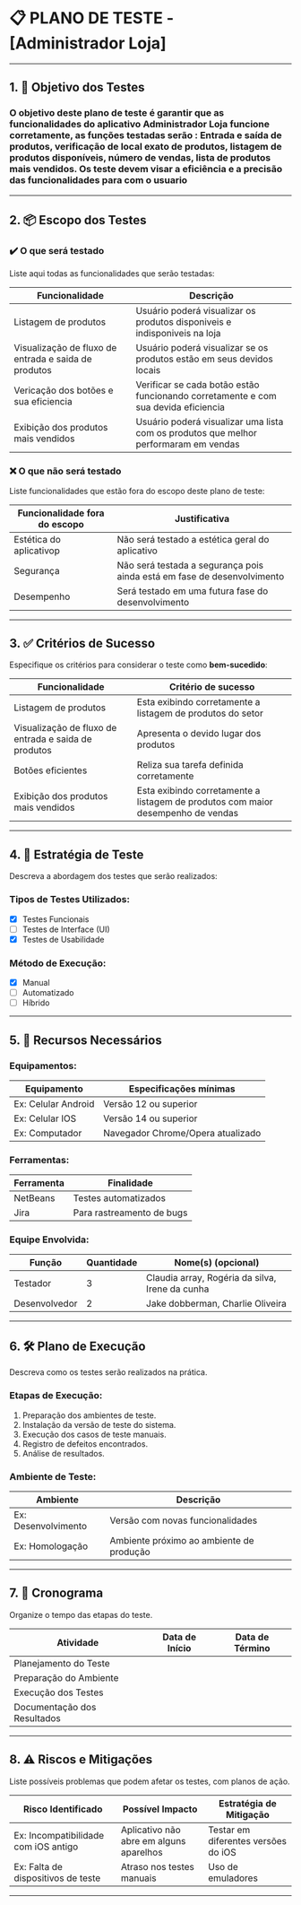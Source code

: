 # 📋 PLANO DE TESTE - [Administrador Loja]

---

## 1. 🎯 Objetivo dos Testes

### O objetivo deste plano de teste é garantir que as funcionalidades do aplicativo Administrador Loja funcione corretamente, as funções testadas serão : Entrada e saída de produtos, verificação de local exato de produtos, listagem de produtos disponíveis, número de vendas, lista de produtos mais vendidos. Os teste devem visar a eficiência e a precisão das funcionalidades para com o usuario 
---

## 2. 📦 Escopo dos Testes

### ✔️ O que será testado

Liste aqui todas as funcionalidades que serão testadas:

| Funcionalidade               | Descrição                                        |
|-----------------------------|--------------------------------------------------|
| Listagem de produtos        | Usuário poderá visualizar os produtos disponiveis e indisponiveis na loja             |
| Visualização de fluxo de entrada e saida de produtos           | Usuário poderá visualizar se os produtos estão em seus devidos locais        |
|Vericação dos botões e sua eficiencia    | Verificar se cada botão estão funcionando corretamente e com sua devida eficiencia  |
| Exibição dos produtos mais vendidos        | Usuário poderá visualizar uma lista com os produtos que melhor performaram em vendas             |

### ❌ O que **não** será testado

Liste funcionalidades que estão fora do escopo deste plano de teste:

| Funcionalidade fora do escopo  | Justificativa                            |
|-------------------------------|-------------------------------------------|
| Estética do aplicativop                  | Não será testado a estética geral do aplicativo          |
| Segurança            | Não será testada a segurança pois ainda está em fase de desenvolvimento   |
| Desempenho                  | Será testado em uma futura fase do desenvolvimento         |


---

## 3. ✅ Critérios de Sucesso

Especifique os critérios para considerar o teste como **bem-sucedido**:

| Funcionalidade           | Critério de sucesso                                 |
|--------------------------|-----------------------------------------------------|
| Listagem de produtos     | Esta exibindo corretamente a listagem de produtos do setor     |
|  Visualização de fluxo de entrada e saida de produtos        |Apresenta o devido lugar dos produtos          |
| Botões eficientes      | Reliza sua tarefa definida corretamente                           |
| Exibição dos produtos mais vendidos      | Esta exibindo corretamente a listagem de produtos com maior desempenho de vendas                          |


---

## 4. 🧪 Estratégia de Teste

Descreva a abordagem dos testes que serão realizados:

### Tipos de Testes Utilizados:

- [x] Testes Funcionais
- [ ] Testes de Interface (UI)
- [x] Testes de Usabilidade

### Método de Execução:

- [x] Manual
- [ ] Automatizado
- [ ] Híbrido

---

## 5. 🧰 Recursos Necessários

### Equipamentos:

| Equipamento        | Especificações mínimas                     |
|--------------------|--------------------------------------------|
| Ex: Celular Android| Versão 12 ou superior                      |
| Ex: Celular IOS    | Versão 14 ou superior                      |
| Ex: Computador     | Navegador Chrome/Opera atualizado       |


### Ferramentas:

| Ferramenta             | Finalidade                             |
|------------------------|----------------------------------------|
| NetBeans              | Testes automatizados                   |
| Jira           | Para rastreamento de bugs     |

### Equipe Envolvida:

| Função                 | Quantidade | Nome(s) (opcional)       |
|------------------------|------------|--------------------------|
| Testador               |      3      |   Claudia array, Rogéria da silva, Irene da cunha                     |
| Desenvolvedor          |      2      |   Jake dobberman, Charlie Oliveira                       |


---

## 6. 🛠️ Plano de Execução

Descreva como os testes serão realizados na prática.

### Etapas de Execução:

1. Preparação dos ambientes de teste.
2. Instalação da versão de teste do sistema.
3. Execução dos casos de teste manuais.
4. Registro de defeitos encontrados.
5. Análise de resultados.

### Ambiente de Teste:

| Ambiente               | Descrição                                     |
|------------------------|-----------------------------------------------|
| Ex: Desenvolvimento    | Versão com novas funcionalidades              |
| Ex: Homologação        | Ambiente próximo ao ambiente de produção      |

---

## 7. 📆 Cronograma

Organize o tempo das etapas do teste.

| Atividade                  | Data de Início | Data de Término |
|---------------------------|----------------|-----------------|
| Planejamento do Teste     |                |                 |
| Preparação do Ambiente    |                |                 |
| Execução dos Testes       |                |                 |
| Documentação dos Resultados|               |                 |

---

## 8. ⚠️ Riscos e Mitigações

Liste possíveis problemas que podem afetar os testes, com planos de ação.

| Risco Identificado                      | Possível Impacto                   | Estratégia de Mitigação                     |
|----------------------------------------|-----------------------------------|---------------------------------------------|
| Ex: Incompatibilidade com iOS antigo   | Aplicativo não abre em alguns aparelhos | Testar em diferentes versões do iOS      |
| Ex: Falta de dispositivos de teste     | Atraso nos testes manuais         | Uso de emuladores                           |

---
